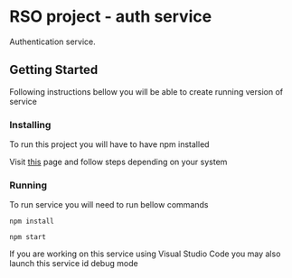 # RSO project - auth service

Authentication service.

## Getting Started

Following instructions bellow you will be able to create running version of service

### Installing

To run this project you will have to have npm installed

Visit [this](https://www.npmjs.com/package/npm) page and follow steps depending on your system

### Running

To run service you will need to run bellow commands

```
npm install
```

```
npm start
```

If you are working on this service using Visual Studio Code you may also launch this service id debug mode